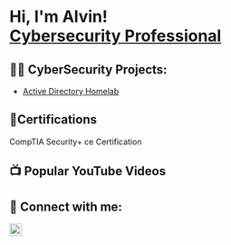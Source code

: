 <h1>Hi, I'm Alvin! <br/> <a href="https://www.linkedin.com/in/alvinturnerjr/">Cybersecurity Professional</a> </h1>

<h2>👨‍💻 CyberSecurity Projects:</h2>

  - [Active Directory Homelab](https://github.com/joshmadakor1/Algorithms-Practice)

<h2>📄Certifications</h2>
CompTIA Security+ ce Certification

<h2>📺 Popular YouTube Videos</h2>

<h2> 🤳 Connect with me:</h2>

[<img align="left" alt="JoshMadakor | LinkedIn" width="22px" src="https://cdn.jsdelivr.net/npm/simple-icons@v3/icons/linkedin.svg" />][linkedin]

[linkedin]: https://linkedin.com/in/alvinturnerjr/

<!--
**joshmadakor1/joshmadakor1** is a ✨ _special_ ✨ repository because its `README.md` (this file) appears on your GitHub profile.

Here are some ideas to get you started:

- 🔭 I’m currently working on ...
- 🌱 I’m currently learning ...
- 👯 I’m looking to collaborate on ...
- 🤔 I’m looking for help with ...
- 💬 Ask me about ...
- 📫 How to reach me: ...
- 😄 Pronouns: ...
- ⚡ Fun fact: ...
-->
